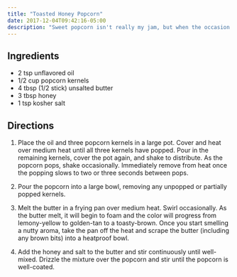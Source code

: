 ```yaml
---
title: "Toasted Honey Popcorn"
date: 2017-12-04T09:42:16-05:00
description: "Sweet popcorn isn't really my jam, but when the occasion calls I reach for this recipe, which combines toasted butter, honey, and salt into a light popcorn coating"
---
```


## Ingredients

* 2 tsp unflavored oil
* 1/2 cup popcorn kernels
* 4 tbsp (1/2 stick) unsalted butter
* 3 tbsp honey
* 1 tsp kosher salt

## Directions

1. Place the oil and three popcorn kernels in a large pot.
Cover and heat over medium heat until all three kernels have popped.
Pour in the remaining kernels, cover the pot again, and shake to distribute.
As the popcorn pops, shake occasionally.
Immediately remove from heat once the popping slows to two or three seconds between pops.

2. Pour the popcorn into a large bowl, removing any unpopped or partially popped kernels.

3. Melt the butter in a frying pan over medium heat.
Swirl occasionally.
As the butter melt, it will begin to foam and the color will progress from lemony-yellow to golden-tan to a toasty-brown.
Once you start smelling a nutty aroma, take the pan off the heat and scrape the butter (including any brown bits) into a heatproof bowl.

4. Add the honey and salt to the butter and stir continuously until well-mixed.
Drizzle the mixture over the popcorn and stir until the popcorn is well-coated.


